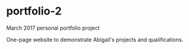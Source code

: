 # portfolio-2
March 2017 personal portfolio project

One-page website to demonstrate Abigail's projects and qualifications.
